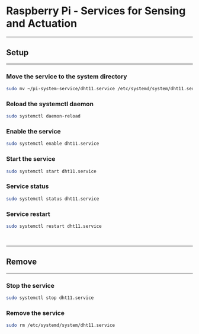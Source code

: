 # Raspberry Pi - Services for Sensing and Actuation
---
## Setup
---
### Move the service to the system directory
```bash
sudo mv ~/pi-system-service/dht11.service /etc/systemd/system/dht11.service
```

### Reload the systemctl daemon
```bash
sudo systemctl daemon-reload
```

### Enable the service
```bash
sudo systemctl enable dht11.service
```

### Start the service
```bash
sudo systemctl start dht11.service
```

### Service status
```bash
sudo systemctl status dht11.service
```

### Service restart
```bash
sudo systemctl restart dht11.service
```
<br>

---
## Remove
---
### Stop the service
```bash
sudo systemctl stop dht11.service
```

### Remove the service
```bash
sudo rm /etc/systemd/system/dht11.service
```